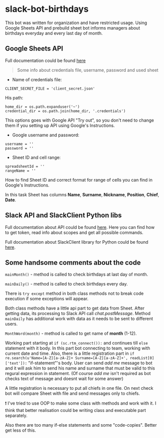 # slack-bot-birthdays
This bot was written for organization and have restricted usage. Using Google Sheets API and prebuild sheet bot informs managers about birthdays everyday and every last day of month.

## Google Sheets API
Full documentation could be found [here](https://developers.google.com/sheets/api/)

> Some info about credentials file, username, password and used sheet

* Name of credentials file:

`CLIENT_SECRET_FILE = 'client_secret.json'`

His path:
```
home_dir = os.path.expanduser('~')
credential_dir = os.path.join(home_dir, '.credentials')
```

This options goes with Google API "Try out", so you don't need to change them if you setting up API using Google's Instructions.

* Google username and password:
```
username = ''
password = ''
```

* Sheet ID and cell range:
```
spreadsheetId = ''
rangeName = ''
```

How to find Sheet ID and correct format for range of cells you can find in Google's Instructions.

In this task Sheet has columns **Name**, **Surname**, **Nickname**, **Position**, **Chief**, **Date**.

## Slack API and SlackClient Python libs
Full documentation about API could be found [here](https://api.slack.com/). Here you can find how to get token, read info about scopes and get all possible commands.

Full documentation about SlackClient library for Python could be found [here](http://slackapi.github.io/python-slackclient/).

## Some handsome comments about the code
`mainMonth()` - method is called to check birthdays at last day of month.

`mainDaily()` - method is called to check birthdays every day.

There is `try except` method in both class methods not to break code execution if some exceptions will appear.

Both class methods have a little api part to get data from Sheet. After getting data, its processing to Slack API call *chat.postMessage*. Method `mainDaily` has additional work with data as it needs to be sent to different users.

`MonthWord(month)` - method is called to get name of **month** (1-12).

Working part starting at `if (sc.rtm_connect()):` and continues till `else` statement with it body. In this part bot connecting to team, working with current date and time. Also, there is a little registration part in `if re.search(u'Name=[A-Z][a-zA-Z]+ Surname=[A-Z][a-zA-Z]+', readList[0]['text']):` "if-statement"'s body. User can send *add me* message to bot and it will ask him to send his name and surname that must be valid to this regural expression in statement. (Of course *add me* isn't required as bot checks text of message and doesnt wait for some answer)

A little registration is necessary to put all chiefs in one file. On next check bot will compare Sheet with file and send messages only to chiefs.

:heavy_exclamation_mark: I've tried to use OOP to make some class with methods and work with it. I think that better realisation could be writing class and executable part separately.

Also there are too many if-else statements and some "code-copies". Better get less of this.
